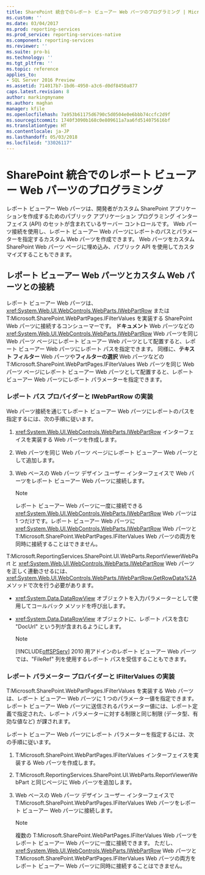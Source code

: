 ```yaml
---
title: SharePoint 統合でのレポート ビューアー Web パーツのプログラミング | Microsoft Docs
ms.custom: ''
ms.date: 03/04/2017
ms.prod: reporting-services
ms.prod_service: reporting-services-native
ms.component: reporting-services
ms.reviewer: ''
ms.suite: pro-bi
ms.technology: ''
ms.tgt_pltfrm: ''
ms.topic: reference
applies_to:
- SQL Server 2016 Preview
ms.assetid: 714017b7-1bd6-4950-a3c6-d0df8450a877
caps.latest.revision: 8
author: markingmyname
ms.author: maghan
manager: kfile
ms.openlocfilehash: 7a953b61175d6790c5d0504e0e6bbb74ccfc2d9f
ms.sourcegitcommit: 1740f3090b168c0e809611a7aa6fd514075616bf
ms.translationtype: HT
ms.contentlocale: ja-JP
ms.lasthandoff: 05/03/2018
ms.locfileid: "33026117"
---
```

# <a name="report-viewer-web-part-programmability-in-sharepoint-integration"></a>SharePoint 統合でのレポート ビューアー Web パーツのプログラミング
  レポート ビューアー Web パーツは、開発者がカスタム SharePoint アプリケーションを作成するためのパブリック アプリケーション プログラミング インターフェイス (API) のセットが含まれているサーバー コントロールです。 Web パーツ接続を使用し、レポート ビューアー Web パーツにレポートのパスとパラメーターを指定するカスタム Web パーツを作成できます。 Web パーツをカスタム SharePoint Web パーツ ページに埋め込み、パブリック API を使用してカスタマイズすることもできます。  
  
## <a name="connecting-to-report-viewer-web-part-with-custom-web-parts"></a>レポート ビューアー Web パーツとカスタム Web パーツとの接続  
 レポート ビューアー Web パーツは、<xref:System.Web.UI.WebControls.WebParts.IWebPartRow> または T:Microsoft.SharePoint.WebPartPages.IFilterValues を実装する SharePoint Web パーツに接続するコンシューマーです。 **ドキュメント** Web パーツなどの <xref:System.Web.UI.WebControls.WebParts.IWebPartRow> Web パーツを同じ Web パーツ ページにレポート ビューアー Web パーツとして配置すると、レポート ビューアー Web パーツにレポート パスを指定できます。 同様に、**テキスト フィルター** Web パーツや**フィルターの選択** Web パーツなどの T:Microsoft.SharePoint.WebPartPages.IFilterValues Web パーツを同じ Web パーツ ページにレポート ビューアー Web パーツとして配置すると、レポート ビューアー Web パーツにレポート パラメーターを指定できます。  
  
### <a name="implementing-a-report-path-provider-with-iwebpartrow"></a>レポート パス プロバイダーと IWebPartRow の実装  
 Web パーツ接続を通じてレポート ビューアー Web パーツにレポートのパスを指定するには、次の手順に従います。  
  
1.  <xref:System.Web.UI.WebControls.WebParts.IWebPartRow> インターフェイスを実装する Web パーツを作成します。  
  
2.  Web パーツを同じ Web パーツ ページにレポート ビューアー Web パーツとして追加します。  
  
3.  Web ベースの Web パーツ デザイン ユーザー インターフェイスで Web パーツをレポート ビューアー Web パーツに接続します。  
  
    > [!NOTE]  
    >  レポート ビューアー Web パーツに一度に接続できる <xref:System.Web.UI.WebControls.WebParts.IWebPartRow> Web パーツは 1 つだけです。レポート ビューアー Web パーツに <xref:System.Web.UI.WebControls.WebParts.IWebPartRow> Web パーツと T:Microsoft.SharePoint.WebPartPages.IFilterValues Web パーツの両方を同時に接続することはできません。  
  
 T:Microsoft.ReportingServices.SharePoint.UI.WebParts.ReportViewerWebPart と <xref:System.Web.UI.WebControls.WebParts.IWebPartRow> Web パーツを正しく連動させるには、<xref:System.Web.UI.WebControls.WebParts.IWebPartRow.GetRowData%2A> メソッドで次を行う必要があります。  
  
-   <xref:System.Data.DataRowView> オブジェクトを入力パラメーターとして使用してコールバック メソッドを呼び出します。  
  
-   <xref:System.Data.DataRowView> オブジェクトに、レポート パスを含む "DocUrl" という列が含まれるようにします。  
  
    > [!NOTE]  
    >  [!INCLUDE[offSPServ](../includes/offspserv-md.md)] 2010 用アドインのレポート ビューアー Web パーツでは、"FileRef" 列を使用するレポート パスを受信することもできます。  
  
### <a name="implementing-a-report-parameter-provider-with-ifiltervalues"></a>レポート パラメーター プロバイダーと IFilterValues の実装  
 T:Microsoft.SharePoint.WebPartPages.IFilterValues を実装する Web パーツは、レポート ビューアー Web パーツに 1 つのパラメーター値を指定できます。 レポート ビューアー Web パーツに送信されるパラメーター値には、レポート定義で指定された、レポート パラメーターに対する制限と同じ制限 (データ型、有効な値など) が課されます。  
  
 レポート ビューアー Web パーツにレポート パラメーターを指定するには、次の手順に従います。  
  
1.  T:Microsoft.SharePoint.WebPartPages.IFilterValues インターフェイスを実装する Web パーツを作成します。  
  
2.  T:Microsoft.ReportingServices.SharePoint.UI.WebParts.ReportViewerWebPart と同じページに Web パーツを追加します。  
  
3.  Web ベースの Web パーツ デザイン ユーザー インターフェイスで T:Microsoft.SharePoint.WebPartPages.IFilterValues Web パーツをレポート ビューアー Web パーツに接続します。  
  
    > [!NOTE]  
    >  複数の T:Microsoft.SharePoint.WebPartPages.IFilterValues Web パーツをレポート ビューアー Web パーツに一度に接続できます。 ただし、<xref:System.Web.UI.WebControls.WebParts.IWebPartRow> Web パーツと T:Microsoft.SharePoint.WebPartPages.IFilterValues Web パーツの両方をレポート ビューアー Web パーツに同時に接続することはできません。  
  
  

